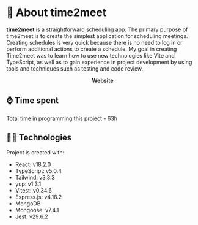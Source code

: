 # 🧐 About time2meet



**time2meet** is a straightforward scheduling app. The primary purpose of time2meet is to create the simplest application for scheduling meetings. Creating schedules is very quick because there is no need to log in or perform additional actions to create a schedule. My goal in creating Time2meet was to learn how to use new technologies like Vite and TypeScript, as well as to gain experience in project development by using tools and techniques such as testing and code review.

<div align="center" dir="auto">
<p dir="auto">
<strong>
<a href="https://time2meet.onrender.com/">Website</a>
</strong>
</p>
</div>

## ⌚ Time spent

Total time in programming this project - 63h


## 👨‍💻 Technologies

Project is created with:
* React: v18.2.0
* TypeScript: v5.0.4
* Tailwind: v3.3.3
* yup: v1.3.1
* Vitest: v0.34.6
* Express.js: v4.18.2
* MongoDB
* Mongoose: v7.4.1
* Jest: v29.6.2


